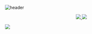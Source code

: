 <!-- Header Content -->
![header](https://capsule-render.vercel.app/api?type=soft&color=gradient&customColorList=27&height=200&section=header&text=TaeJin%20Kim&fontSize=90&fontAlign=50&fontAlignY=40&desc=AI%20developer&descSize=30&descAlignY=75&animation=fadeIn)

<p align="center">
</a>
    <a href="https://www.instagram.com/taejinjinjarraaa/">
    <img src="https://img.shields.io/badge/follow_Instagram-E4405F?style=social&logo=Instagram&link=https://www.instagram.com/j_hyeok__lee/?hl=ko"/>
    <a href="https://blog.naver.com/jjarajjara1903">
    <img src="https://img.shields.io/badge/follow_Blog-2DB400?style=social&logo=Naver">
  </a>
</p>


<img src="https://img.shields.io/badge/python-3670A0?style=flat-square&logo=Python&logoColor=ffdd54"/>
